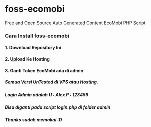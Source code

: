 # foss-ecomobi
Free and Open Source Auto Generated Content EcoMobi PHP Script
### Cara Install foss-ecomobi
#### 1. Download Repository Ini
#### 2. Upload Ke Hosting
#### 3. Ganti Token EcoMobi ada di admin

##### Semua Versi UnTested di VPS atau Hosting.
##### Login Admin adalah U : Alex P : 123456
##### Bisa diganti pada script login.php di folder admin 
##### Thanks sudah memakai :D

